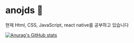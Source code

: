 # anojds 👋

현재 Html, CSS, JavaScript, react native를 공부하고 있습니다


[![Anurag's GitHub stats](https://github-readme-stats.vercel.app/api?username=anojds)](https://github.com/anuraghazra/github-readme-stats)
<!---
anojds/anojds is a ✨ special ✨ repository because its `README.md` (this file) appears on your GitHub profile.
You can click the Preview link to take a look at your changes.
--->

